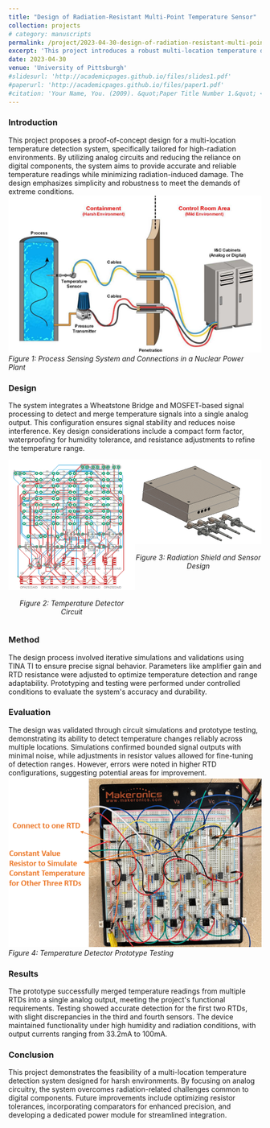 ```yaml
---
title: "Design of Radiation-Resistant Multi-Point Temperature Sensor"
collection: projects
# category: manuscripts
permalink: /project/2023-04-30-design-of-radiation-resistant-multi-point-temperature-sensor
excerpt: 'This project introduces a robust multi-location temperature detection system designed for high-radiation environments. By leveraging analog circuits and minimizing digital components, the system ensures precise and reliable temperature monitoring while maintaining durability under extreme conditions.'
date: 2023-04-30
venue: 'University of Pittsburgh'
#slidesurl: 'http://academicpages.github.io/files/slides1.pdf'
#paperurl: 'http://academicpages.github.io/files/paper1.pdf'
#citation: 'Your Name, You. (2009). &quot;Paper Title Number 1.&quot; <i>Journal 1</i>. 1(1).'
---
```


### Introduction
This project proposes a proof-of-concept design for a multi-location temperature detection system, specifically tailored for high-radiation environments. By utilizing analog circuits and reducing the reliance on digital components, the system aims to provide accurate and reliable temperature readings while minimizing radiation-induced damage. The design emphasizes simplicity and robustness to meet the demands of extreme conditions.
<img src="images/Wire_Connection_In_Nuclear_Power_Plant.png" alt="Process Sensing System and Connections in a Nuclear Power Plant" width="600">
*Figure 1: Process Sensing System and Connections in a Nuclear Power Plant*


### Design
The system integrates a Wheatstone Bridge and MOSFET-based signal processing to detect and merge temperature signals into a single analog output. This configuration ensures signal stability and reduces noise interference. Key design considerations include a compact form factor, waterproofing for humidity tolerance, and resistance adjustments to refine the temperature range.
<div style="display: flex; justify-content: space-between;">
    <div>
        <img src="images/Circuit_design.png" alt="Temperature Detector Circuit" width="300">
        <p style="text-align: center;"><em>Figure 2: Temperature Detector Circuit</em></p>
    </div>
    <div>
        <img src="images/Radiation_Shield_and_Sensor.png" alt="Radiation Shield and Sensor Design" width="300">
        <p style="text-align: center;"><em>Figure 3: Radiation Shield and Sensor Design</em></p>
    </div>
</div>


### Method
The design process involved iterative simulations and validations using TINA TI to ensure precise signal behavior. Parameters like amplifier gain and RTD resistance were adjusted to optimize temperature detection and range adaptability. Prototyping and testing were performed under controlled conditions to evaluate the system's accuracy and durability.

### Evaluation
The design was validated through circuit simulations and prototype testing, demonstrating its ability to detect temperature changes reliably across multiple locations. Simulations confirmed bounded signal outputs with minimal noise, while adjustments in resistor values allowed for fine-tuning of detection ranges. However, errors were noted in higher RTD configurations, suggesting potential areas for improvement.
<img src="images/Prototype_Testing.png" alt="Protptype Testing" width="600">
*Figure 4: Temperature Detector Prototype Testing*

### Results
The prototype successfully merged temperature readings from multiple RTDs into a single analog output, meeting the project's functional requirements. Testing showed accurate detection for the first two RTDs, with slight discrepancies in the third and fourth sensors. The device maintained functionality under high humidity and radiation conditions, with output currents ranging from 33.2mA to 100mA.

### Conclusion
This project demonstrates the feasibility of a multi-location temperature detection system designed for harsh environments. By focusing on analog circuitry, the system overcomes radiation-related challenges common to digital components. Future improvements include optimizing resistor tolerances, incorporating comparators for enhanced precision, and developing a dedicated power module for streamlined integration.